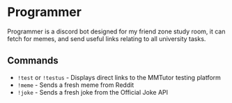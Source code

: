 # Programmer
Programmer is a discord bot designed for my friend zone study room, it can fetch for memes, and send useful links relating to all university tasks.

## Commands

- `!test` or `!testus` - Displays direct links to the MMTutor testing platform
- `!meme` - Sends a fresh meme from Reddit
- `!joke` - Sends a fresh joke from the Official Joke API

